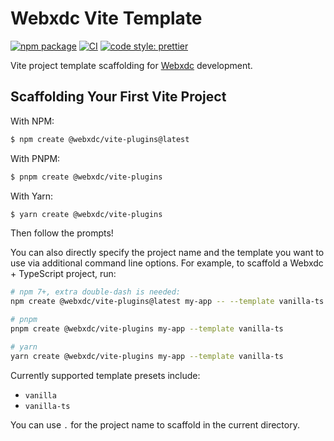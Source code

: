 # Webxdc Vite Template

[![npm package](https://img.shields.io/npm/v/@webxdc/create-vite-plugins.svg)](https://npmjs.com/package/@webxdc/create-vite-plugins)
[![CI](https://github.com/webxdc/create-vite-plugins/actions/workflows/ci.yml/badge.svg)](https://github.com/webxdc/create-vite-plugins/actions/workflows/ci.yml)
[![code style: prettier](https://img.shields.io/badge/code_style-prettier-ff69b4.svg?style=flat-square)](https://github.com/prettier/prettier)

Vite project template scaffolding for [Webxdc](https://webxdc.org) development.

## Scaffolding Your First Vite Project

With NPM:

```bash
$ npm create @webxdc/vite-plugins@latest
```

With PNPM:

```bash
$ pnpm create @webxdc/vite-plugins
```

With Yarn:

```bash
$ yarn create @webxdc/vite-plugins
```

Then follow the prompts!

You can also directly specify the project name and the template you want to use via additional command line options. For example, to scaffold a Webxdc + TypeScript project, run:

```bash
# npm 7+, extra double-dash is needed:
npm create @webxdc/vite-plugins@latest my-app -- --template vanilla-ts

# pnpm
pnpm create @webxdc/vite-plugins my-app --template vanilla-ts

# yarn
yarn create @webxdc/vite-plugins my-app --template vanilla-ts
```

Currently supported template presets include:

- `vanilla`
- `vanilla-ts`

You can use `.` for the project name to scaffold in the current directory.
